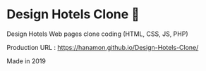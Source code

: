 # Design Hotels Clone 🐑

Design Hotels Web pages clone coding (HTML, CSS, JS, PHP)

Production URL : https://hanamon.github.io/Design-Hotels-Clone/

Made in 2019
